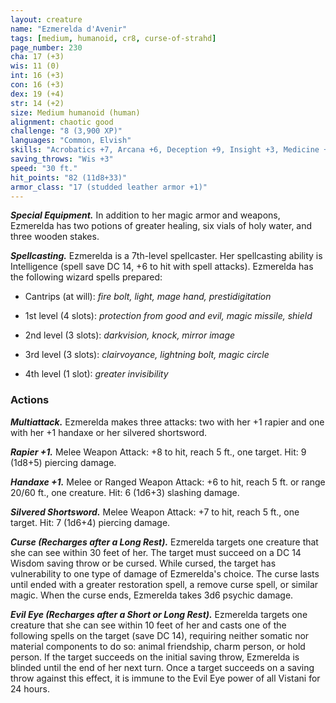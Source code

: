 ```yaml
---
layout: creature
name: "Ezmerelda d'Avenir"
tags: [medium, humanoid, cr8, curse-of-strahd]
page_number: 230
cha: 17 (+3)
wis: 11 (0)
int: 16 (+3)
con: 16 (+3)
dex: 19 (+4)
str: 14 (+2)
size: Medium humanoid (human)
alignment: chaotic good
challenge: "8 (3,900 XP)"
languages: "Common, Elvish"
skills: "Acrobatics +7, Arcana +6, Deception +9, Insight +3, Medicine +3, Perception +6, Performance +6, Sleight of Hand +7, Stealth +7, Survival +6"
saving_throws: "Wis +3"
speed: "30 ft."
hit_points: "82 (11d8+33)"
armor_class: "17 (studded leather armor +1)"
---
```


***Special Equipment.*** In addition to her magic armor and weapons, Ezmerelda has two potions of greater healing, six vials of holy water, and three wooden stakes.

***Spellcasting.*** Ezmerelda is a 7th-level spellcaster. Her spellcasting ability is Intelligence (spell save DC 14, +6 to hit with spell attacks). Ezmerelda has the following wizard spells prepared:

* Cantrips (at will): <i>fire bolt, light, mage hand, prestidigitation</i>

* 1st level (4 slots): <i>protection from good and evil, magic missile, shield</i>

* 2nd level (3 slots): <i>darkvision, knock, mirror image</i>

* 3rd level (3 slots): <i>clairvoyance, lightning bolt, magic circle</i>

* 4th level (1 slot): <i>greater invisibility</i>

### Actions

***Multiattack.*** Ezmerelda makes three attacks: two with her +1 rapier and one with her +1 handaxe or her silvered shortsword.

***Rapier +1.*** Melee Weapon Attack: +8 to hit, reach 5 ft., one target. Hit: 9 (1d8+5) piercing damage.

***Handaxe +1.*** Melee or Ranged Weapon Attack: +6 to hit, reach 5 ft. or range 20/60 ft., one creature. Hit: 6 (1d6+3) slashing damage.

***Silvered Shortsword.*** Melee Weapon Attack: +7 to hit, reach 5 ft., one target. Hit: 7 (1d6+4) piercing damage.

***Curse (Recharges after a Long Rest).*** Ezmerelda targets one creature that she can see within 30 feet of her. The target must succeed on a DC 14 Wisdom saving throw or be cursed. While cursed, the target has vulnerability to one type of damage of Ezmerelda's choice. The curse lasts until ended with a greater restoration spell, a remove curse spell, or similar magic. When the curse ends, Ezmerelda takes 3d6 psychic damage.

***Evil Eye (Recharges after a Short or Long Rest).*** Ezmerelda targets one creature that she can see within 10 feet of her and casts one of the following spells on the target (save DC 14), requiring neither somatic nor material components to do so: animal friendship, charm person, or hold person. If the target succeeds on the initial saving throw, Ezmerelda is blinded until the end of her next turn. Once a target succeeds on a saving throw against this effect, it is immune to the Evil Eye power of all Vistani for 24 hours.
